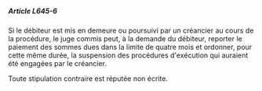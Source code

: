 ##### Article L645-6

Si le débiteur est mis en demeure ou poursuivi par un créancier au cours de la procédure, le juge commis peut, à la demande du débiteur, reporter le paiement des sommes dues dans la limite de quatre mois et ordonner, pour cette même durée, la suspension des procédures d'exécution qui auraient été engagées par le créancier.

Toute stipulation contraire est réputée non écrite.

